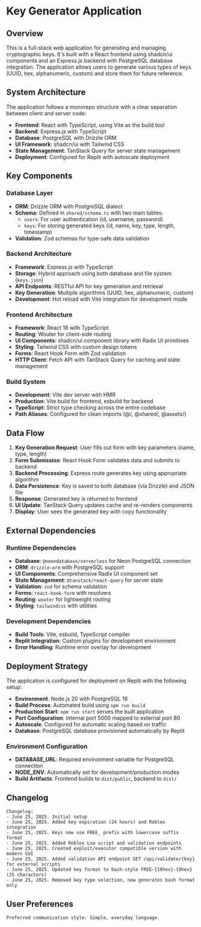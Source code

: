 # Key Generator Application

## Overview

This is a full-stack web application for generating and managing cryptographic keys. It's built with a React frontend using shadcn/ui components and an Express.js backend with PostgreSQL database integration. The application allows users to generate various types of keys (UUID, hex, alphanumeric, custom) and store them for future reference.

## System Architecture

The application follows a monorepo structure with a clear separation between client and server code:

- **Frontend**: React with TypeScript, using Vite as the build tool
- **Backend**: Express.js with TypeScript
- **Database**: PostgreSQL with Drizzle ORM
- **UI Framework**: shadcn/ui with Tailwind CSS
- **State Management**: TanStack Query for server state management
- **Deployment**: Configured for Replit with autoscale deployment

## Key Components

### Database Layer
- **ORM**: Drizzle ORM with PostgreSQL dialect
- **Schema**: Defined in `shared/schema.ts` with two main tables:
  - `users`: For user authentication (id, username, password)
  - `keys`: For storing generated keys (id, name, key, type, length, timestamp)
- **Validation**: Zod schemas for type-safe data validation

### Backend Architecture
- **Framework**: Express.js with TypeScript
- **Storage**: Hybrid approach using both database and file system (`keys.json`)
- **API Endpoints**: RESTful API for key generation and retrieval
- **Key Generation**: Multiple algorithms (UUID, hex, alphanumeric, custom)
- **Development**: Hot reload with Vite integration for development mode

### Frontend Architecture
- **Framework**: React 18 with TypeScript
- **Routing**: Wouter for client-side routing
- **UI Components**: shadcn/ui component library with Radix UI primitives
- **Styling**: Tailwind CSS with custom design tokens
- **Forms**: React Hook Form with Zod validation
- **HTTP Client**: Fetch API with TanStack Query for caching and state management

### Build System
- **Development**: Vite dev server with HMR
- **Production**: Vite build for frontend, esbuild for backend
- **TypeScript**: Strict type checking across the entire codebase
- **Path Aliases**: Configured for clean imports (@/, @shared/, @assets/)

## Data Flow

1. **Key Generation Request**: User fills out form with key parameters (name, type, length)
2. **Form Submission**: React Hook Form validates data and submits to backend
3. **Backend Processing**: Express route generates key using appropriate algorithm
4. **Data Persistence**: Key is saved to both database (via Drizzle) and JSON file
5. **Response**: Generated key is returned to frontend
6. **UI Update**: TanStack Query updates cache and re-renders components
7. **Display**: User sees the generated key with copy functionality

## External Dependencies

### Runtime Dependencies
- **Database**: `@neondatabase/serverless` for Neon PostgreSQL connection
- **ORM**: `drizzle-orm` with PostgreSQL support
- **UI Components**: Comprehensive Radix UI component set
- **State Management**: `@tanstack/react-query` for server state
- **Validation**: `zod` for schema validation
- **Forms**: `react-hook-form` with resolvers
- **Routing**: `wouter` for lightweight routing
- **Styling**: `tailwindcss` with utilities

### Development Dependencies
- **Build Tools**: Vite, esbuild, TypeScript compiler
- **Replit Integration**: Custom plugins for development environment
- **Error Handling**: Runtime error overlay for development

## Deployment Strategy

The application is configured for deployment on Replit with the following setup:

- **Environment**: Node.js 20 with PostgreSQL 16
- **Build Process**: Automated build using `npm run build`
- **Production Start**: `npm run start` serves the built application
- **Port Configuration**: Internal port 5000 mapped to external port 80
- **Autoscale**: Configured for automatic scaling based on traffic
- **Database**: PostgreSQL database provisioned automatically by Replit

### Environment Configuration
- **DATABASE_URL**: Required environment variable for PostgreSQL connection
- **NODE_ENV**: Automatically set for development/production modes
- **Build Artifacts**: Frontend builds to `dist/public`, backend to `dist/`

## Changelog

```
Changelog:
- June 25, 2025. Initial setup
- June 25, 2025. Added key expiration (24 hours) and Roblox integration
- June 25, 2025. Keys now use FREE_ prefix with lowercase suffix format
- June 25, 2025. Added Roblox Lua script and validation endpoints
- June 25, 2025. Created exploit/executor compatible version with modern GUI
- June 25, 2025. Added validation API endpoint GET /api/validate/{key} for external scripts
- June 25, 2025. Updated key format to bash-style FREE-{10hex}-{8hex} (25 characters)
- June 25, 2025. Removed key type selection, now generates bash format only
```

## User Preferences

```
Preferred communication style: Simple, everyday language.
```